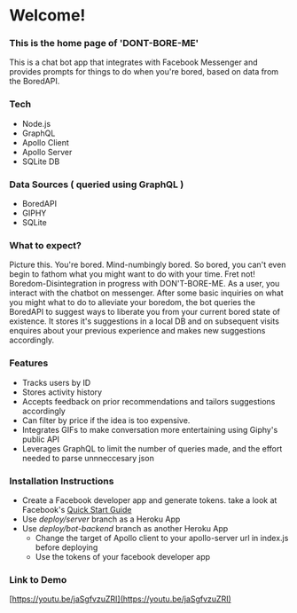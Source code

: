 # Welcome!
### This is the home page of 'DONT-BORE-ME'
This is a chat bot app that integrates with Facebook Messenger and provides prompts for things to do when you're bored, based on data from the BoredAPI.

### Tech
* Node.js
* GraphQL
* Apollo Client
* Apollo Server
* SQLite DB

### Data Sources ( queried using GraphQL )
* BoredAPI
* GIPHY
* SQLite

### What to expect?

Picture this. You're bored. Mind-numbingly bored. So bored, you can't even begin to fathom what you might want to do with your time. Fret not! Boredom-Disintegration in progress with DON'T-BORE-ME. As a user, you interact with the chatbot on messenger. After some basic inquiries on what you might what to do to alleviate your boredom, the bot queries the BoredAPI to suggest ways to liberate you from your current bored state of existence. It stores it's suggestions in a local DB and on subsequent visits enquires about your previous experience and makes new suggestions accordingly.

### Features
* Tracks users by ID 
* Stores activity history
* Accepts feedback on prior recommendations and tailors suggestions accordingly
* Can filter by price if the idea is too expensive.
* Integrates GIFs to make conversation more entertaining using Giphy's public API
* Leverages GraphQL to limit the number of queries made, and the effort needed to parse unnneccesary json



### Installation Instructions
* Create a Facebook developer app and generate tokens. take a look at Facebook's [Quick Start Guide](https://developers.facebook.com/docs/messenger-platform/guides/quick-start) 
* Use _deploy/server_ branch as a Heroku App
* Use _deploy/bot-backend_ branch as another Heroku App
  * Change the target of Apollo client to your apollo-server url in index.js before deploying
  * Use the tokens of your facebook developer app




### Link to Demo

[https://youtu.be/jaSgfvzuZRI](https://youtu.be/jaSgfvzuZRI)
